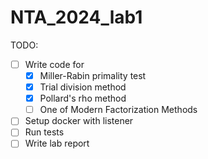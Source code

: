 # NTA_2024_lab1

TODO:
 - [ ] Write code for 
   - [x] Miller-Rabin primality test
   - [x] Trial division method
   - [x] Pollard's rho method 
   - [ ] One of Modern Factorization Methods
- [ ] Setup docker with listener
- [ ] Run tests
- [ ] Write lab report
